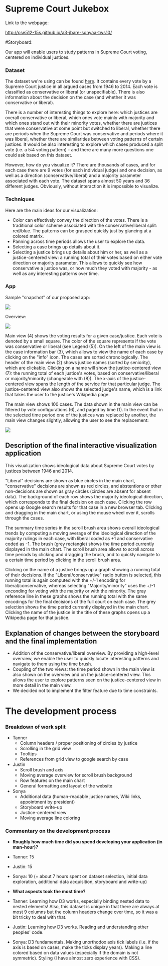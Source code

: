 # Supreme Court Jukebox

Link to the webpage:

http://cse512-15s.github.io/a3-jbare-sonyaa-tws10/

#Storyboard:

Our app will enable users to study patterns in Supreme Court voting, centered on individual justices.

### Dataset
The dataset we're using can be found [here](http://supremecourtdatabase.org/data.php). It contains every vote by a Supreme Court justice in all argued cases from 1946 to 2014. Each vote is classified as conservative or liberal (or unspecifiable). There is also information about the decision on the case (and whether it was conservative or liberal). 

There is a number of interesting things to explore here: which justices are overall conservative or liberal, which ones vote mainly with majority and which ones stand out with their minority votes, whether there are justices that were conservative at some point but switched to liberal, whether there are periods when the Supreme Court was conservative and periods where it was liberal, whether there are similarities between voting patterns of certain justices. It would be also interesting to explore which cases produced a split vote (i.e. a 5:4 voting pattern) - and there are many more questions one could ask based on this dataset. 

However, how do you visualize it? There are thousands of cases, and for each case there are 9 votes (for each individual judge) and one decision, as well as a direction (conservative/liberal) and a majority parameter associated with each vote. The dataset spans almost 50 years and 36 different judges. Obviously, without interaction it is impossible to visualize. 

### Techniques
Here are the main ideas for our visualization:
* Color can effectively convey the direction of the votes. There is a traditional color scheme associated with the conservative/liberal split: red/blue. The patterns can be grasped quickly just by glancing at a colored matrix.
* Panning across time periods allows the user to explore the data. 
* Selecting a case brings up details about it.
* Selecting a justice brings up details about him or her, as well as a justice-centered view: a running total of their votes based on either vote direction or majority parameter. This allows to quickly see how conservative a justice was, or how much they voted with majority - as well as any interesting patterns over time.

### App

Sample "snapshot" of our proposed app:

![](https://github.com/CSE512-15S/a3-jbare-sonyaa-tws10/blob/master/images/storyboard_example.jpg)

Overview:

![](https://github.com/CSE512-15S/a3-jbare-sonyaa-tws10/blob/master/images/storyboard_overview.jpg)

Main view (4) shows the voting results for a given case/justice. Each vote is denoted by a small square. The color of the square represents if the vote was conservative or liberal (see Legend (5)). On the left of the main view is the case information bar (3), which allows to view the name of each case by clicking on the "info" icon. The cases are sorted chronologically. The header of the main view (2) shows justice names (sorted by seniority), which are clickable. Clicking on a name will show the justice-centered view (7): the running total of each justice's votes, based on conservative/liberal or majority/minority (changeable with (8)). The x-axis of the justice-centered view spans the length of the service for that particular judge. The justice-centered view also shows the selected judge's name, which is a link that takes the user to the justice's Wikipedia page. 

The main view shows 100 cases. The data shown in the main view can be filtered by vote configurations (6), and paged by time (1). In the event that in the selected time period one of the justices was replaced by another, the main view changes slightly, allowing the user to see the replacement:

![](https://github.com/CSE512-15S/a3-jbare-sonyaa-tws10/blob/master/images/storyboard_justice_change.jpg)

## Description of the final interactive visualization application
This visualization shows ideological data about Supreme Court votes by justices between 1946 and 2014. 

"Liberal" decisions are shown as blue circles in the main chart, "conservative" decisions are shown as red circles, and abstentions or other non-decisions are shown as gray circles (circles are absent for absent data). The background of each row shows the majority ideological direction, which corresponds to the final decision on each case. Clicking the row opens up Google search results for that case in a new browser tab. Clicking and dragging in the main chart, or using the mouse wheel over it, scrolls through the cases.

The summary time series in the scroll brush area shows overall ideological trends by computing a moving average of the ideological direction of the majority rulings in each case, with liberal coded as +1 and conservative coded as -1. The brush (grey rectangle) shows the time period currently displayed in the main chart. The scroll brush area allows to scroll across time periods by clicking and dragging the brush, and to quickly navigate to a certain time period by clicking in the scroll brush area.

Clicking on the name of a justice brings up a graph showing a running total of their decisions. If the "Liberal/conservative" radio button is selected, this running total is again computed with the +/-1 encoding for liberal/conservative, whereas selecting "Majority/minority" uses the +/-1 enconding for voting with the majority or with the minority. The gray reference line in these graphs shows the running total with the same encodings for the final decisions of the full court on each case. The grey selection shows the time period currently displayed in the main chart. Clicking the name of the justice in the title of these graphs opens up a Wikipedia page for that justice. 

## Explanation of changes between the storyboard and the final implementation
* Addition of the conservative/liberal overview. By providing a high-level overview, we enable the user to quickly locate interesting patterns and navigate to them using the time brush.
* Coupling of the two views: the time period shown in the main view is also shown on the overview and on the justice-centered view. This allows the user to explore patterns seen on the justice-centered view in more detail in the main view.
* We decided not to implement the filter feature due to time constraints.

# The development process
### Breakdown of work split 
* Tanner
  * Column headers / proper positioning of circles by justice
  * Scrolling in the grid view
  * Tooltips
  * References from grid view to google search by case
* Justin
  * Scroll brush and axis
  * Moving average overview for scroll brush background
  * Row features on the main chart
  * General formatting and layout of the website
* Sonya
  * Additional data (human-readable justice names, Wiki links, appointment by president)
  * Storyboard write-up
  * Justice-centered view
  * Moving average line coloring

### Commentary on the development process 
* **Roughly how much time did you spend developing your application (in man-hour)?** 
 * Tanner: 15
 * Justin: 15
 * Sonya: 10 (+ about 7 hours spent on dataset selection, initial data exploration, additional data acquisition, storyboard and write-up)

* **What aspects took the most time?** 
 * Tanner: Learning how D3 works, especially binding nested data to nested elements! Also, this dataset is unique in that there are always at most 9 columns but the column headers change over time, so it was a bit tricky to deal with that.
 * Justin: Learning how D3 works. Reading and understanding other peoples' code. 
 * Sonya: D3 fundamentals. Making unorthodox axis tick labels (i.e. if the axis is based on cases, make the ticks display years). Making a line colored based on data values (especially if the domain is not symmetric). Styling (I have almost zero experience with CSS).

